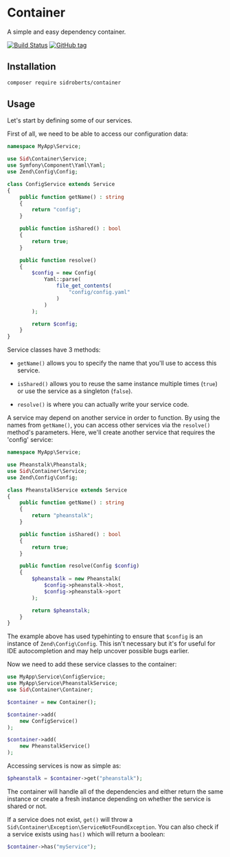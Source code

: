 # Container

A simple and easy dependency container.

[![Build Status](https://travis-ci.org/SidRoberts/container.svg?branch=master)](https://travis-ci.org/SidRoberts/container)
[![GitHub tag](https://img.shields.io/github/tag/sidroberts/container.svg?maxAge=2592000)]()



## Installation

```bash
composer require sidroberts/container
```



## Usage

Let's start by defining some of our services.

First of all, we need to be able to access our configuration data:

```php
namespace MyApp\Service;

use Sid\Container\Service;
use Symfony\Component\Yaml\Yaml;
use Zend\Config\Config;

class ConfigService extends Service
{
    public function getName() : string
    {
        return "config";
    }

    public function isShared() : bool
    {
        return true;
    }

    public function resolve()
    {
        $config = new Config(
            Yaml::parse(
                file_get_contents(
                    "config/config.yaml"
                )
            )
        );

        return $config;
    }
}
```

Service classes have 3 methods:

* `getName()` allows you to specify the name that you'll use to access this service.

* `isShared()` allows you to reuse the same instance multiple times (`true`) or use the service as a singleton (`false`).

* `resolve()` is where you can actually write your service code.

A service may depend on another service in order to function.
By using the names from `getName()`, you can access other services via the `resolve()` method's parameters.
Here, we'll create another service that requires the 'config' service:

```php
namespace MyApp\Service;

use Pheanstalk\Pheanstalk;
use Sid\Container\Service;
use Zend\Config\Config;

class PheanstalkService extends Service
{
    public function getName() : string
    {
        return "pheanstalk";
    }

    public function isShared() : bool
    {
        return true;
    }

    public function resolve(Config $config)
    {
        $pheanstalk = new Pheanstalk(
            $config->pheanstalk->host,
            $config->pheanstalk->port
        );

        return $pheanstalk;
    }
}
```

The example above has used typehinting to ensure that `$config` is an instance of `Zend\Config\Config`.
This isn't necessary but it's for useful for IDE autocompletion and may help uncover possible bugs earlier.

Now we need to add these service classes to the container:

```php
use MyApp\Service\ConfigService;
use MyApp\Service\PheanstalkService;
use Sid\Container\Container;

$container = new Container();

$container->add(
    new ConfigService()
);

$container->add(
    new PheanstalkService()
);
```

Accessing services is now as simple as:

```php
$pheanstalk = $container->get("pheanstalk");
```

The container will handle all of the dependencies and either return the same instance or create a fresh instance depending on whether the service is shared or not.

If a service does not exist, `get()` will throw a `Sid\Container\Exception\ServiceNotFoundException`.
You can also check if a service exists using `has()` which will return a boolean:

```php
$container->has("myService");
```
